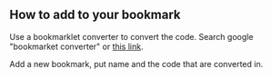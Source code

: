 ## How to add to your bookmark

Use a bookmarklet converter to convert the code. Search google "bookmarket converter" or [this link](https://caiorss.github.io/bookmarklet-maker/).

Add a new bookmark, put name and the code that are converted in.